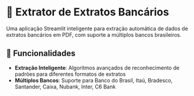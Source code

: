# 🏦 Extrator de Extratos Bancários

Uma aplicação Streamlit inteligente para extração automática de dados de extratos bancários em PDF, com suporte a múltiplos bancos brasileiros.

## 🚀 Funcionalidades

- **Extração Inteligente**: Algoritmos avançados de reconhecimento de padrões para diferentes formatos de extratos
- **Múltiplos Bancos**: Suporte para Banco do Brasil, Itaú, Bradesco, Santander, Caixa, Nubank, Inter, C6 Bank
